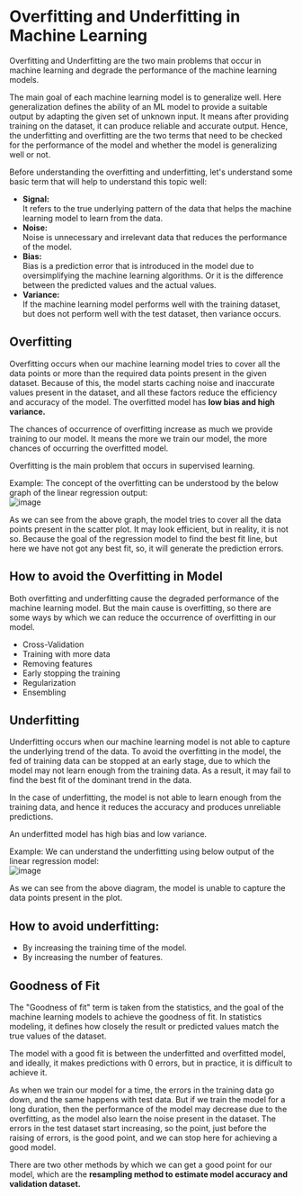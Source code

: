 # Overfitting and Underfitting in Machine Learning
Overfitting and Underfitting are the two main problems that occur in machine learning and degrade the performance of the machine learning models.

The main goal of each machine learning model is to generalize well. Here generalization defines the ability of an ML model to provide a suitable output by adapting the given set of unknown input. It means after providing training on the dataset, it can produce reliable and accurate output. Hence, the underfitting and overfitting are the two terms that need to be checked for the performance of the model and whether the model is generalizing well or not.

Before understanding the overfitting and underfitting, let's understand some basic term that will help to understand this topic well:

- **Signal:** \
  It refers to the true underlying pattern of the data that helps the machine learning model to learn from the data.
- **Noise:** \
  Noise is unnecessary and irrelevant data that reduces the performance of the model.
- **Bias:** \
  Bias is a prediction error that is introduced in the model due to oversimplifying the machine learning algorithms. Or it is the difference between the predicted values and the actual values.
- **Variance:** \
  If the machine learning model performs well with the training dataset, but does not perform well with the test dataset, then variance occurs.

## Overfitting
Overfitting occurs when our machine learning model tries to cover all the data points or more than the required data points present in the given dataset. Because of this, the model starts caching noise and inaccurate values present in the dataset, and all these factors reduce the efficiency and accuracy of the model. The overfitted model has **low bias and high variance.**

The chances of occurrence of overfitting increase as much we provide training to our model. It means the more we train our model, the more chances of occurring the overfitted model.

Overfitting is the main problem that occurs in supervised learning.

Example: The concept of the overfitting can be understood by the below graph of the linear regression output: \
![image](https://user-images.githubusercontent.com/58425689/107876410-016b1980-6eee-11eb-8d6b-7c59648934ec.png)

As we can see from the above graph, the model tries to cover all the data points present in the scatter plot. It may look efficient, but in reality, it is not so. Because the goal of the regression model to find the best fit line, but here we have not got any best fit, so, it will generate the prediction errors.

## How to avoid the Overfitting in Model
Both overfitting and underfitting cause the degraded performance of the machine learning model. But the main cause is overfitting, so there are some ways by which we can reduce the occurrence of overfitting in our model.

- Cross-Validation
- Training with more data
- Removing features
- Early stopping the training
- Regularization
- Ensembling

## Underfitting
Underfitting occurs when our machine learning model is not able to capture the underlying trend of the data. To avoid the overfitting in the model, the fed of training data can be stopped at an early stage, due to which the model may not learn enough from the training data. As a result, it may fail to find the best fit of the dominant trend in the data.

In the case of underfitting, the model is not able to learn enough from the training data, and hence it reduces the accuracy and produces unreliable predictions.

An underfitted model has high bias and low variance.

Example: We can understand the underfitting using below output of the linear regression model: \
![image](https://user-images.githubusercontent.com/58425689/107876434-134cbc80-6eee-11eb-8925-e86d30d809df.png)

As we can see from the above diagram, the model is unable to capture the data points present in the plot.

## How to avoid underfitting:
- By increasing the training time of the model.
- By increasing the number of features.

## Goodness of Fit
The "Goodness of fit" term is taken from the statistics, and the goal of the machine learning models to achieve the goodness of fit. In statistics modeling, it defines how closely the result or predicted values match the true values of the dataset.

The model with a good fit is between the underfitted and overfitted model, and ideally, it makes predictions with 0 errors, but in practice, it is difficult to achieve it.

As when we train our model for a time, the errors in the training data go down, and the same happens with test data. But if we train the model for a long duration, then the performance of the model may decrease due to the overfitting, as the model also learn the noise present in the dataset. The errors in the test dataset start increasing, so the point, just before the raising of errors, is the good point, and we can stop here for achieving a good model.

There are two other methods by which we can get a good point for our model, which are the **resampling method to estimate model accuracy and validation dataset.**

